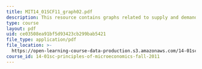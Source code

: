 ```yaml
---
title: MIT14_01SCF11_graph02.pdf
description: This resource contains graphs related to supply and demand.
type: course
layout: pdf
uid: ce03508ea91bf5d93423cb299bab5421
file_type: application/pdf
file_location: >-
  https://open-learning-course-data-production.s3.amazonaws.com/14-01sc-principles-of-microeconomics-fall-2011/ce03508ea91bf5d93423cb299bab5421_MIT14_01SCF11_graph02.pdf
course_id: 14-01sc-principles-of-microeconomics-fall-2011
---
```

